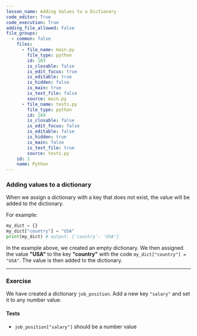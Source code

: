 ```yaml
---
lesson_name: Adding Values to a Dictionary
code_editor: True
code_execution: True
adding_file_allowed: False
file_groups:
  - common: false
    files:
      - file_name: main.py
        file_type: python
        id: 183
        is_closable: false
        is_edit_focus: true
        is_editable: true
        is_hidden: false
        is_main: true
        is_test_file: false
        source: main.py
      - file_name: tests.py
        file_type: python
        id: 184
        is_closable: false
        is_edit_focus: false
        is_editable: false
        is_hidden: true
        is_main: false
        is_test_file: true
        source: tests.py
    id: 1
    name: Python
---
```


### Adding values to a dictionary

When we assign a dictionary with a key that does not exist, the value will be added to the dictionary.

For example:

```python
my_dict = {}
my_dict["country"] = "USA"
print(my_dict) # output: {'country': 'USA'}
```

In the example above, we created an empty dictionary. We then assigned the value **"USA"** to the key **"country"** with the code `my_dict["country"] = "USA"`. The value is then added to the dictionary.

---

### Exercise

We have created a dictionary `job_position`. Add a new key `"salary"` and set it to any number value.

#### Tests

<ul>
<li id="test-1"><code>job_position["salary"]</code> should be a number value</li>
</ul>
